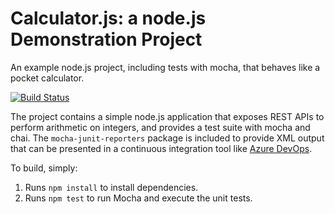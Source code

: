 Calculator.js: a node.js Demonstration Project
==============================================
An example node.js project, including tests with mocha, that behaves like
a pocket calculator.

[![Build Status](https://dev.azure.com/grburkitt0968/Integrating%20External%20Source%20Control%20with%20Azure%20Pipelines%202/_apis/build/status/gb0o.calculator?branchName=refs%2Fpull%2F1%2Fmerge)](https://dev.azure.com/grburkitt0968/Integrating%20External%20Source%20Control%20with%20Azure%20Pipelines%202/_build/latest?definitionId=9&branchName=refs%2Fpull%2F1%2Fmerge)

The project contains a simple node.js application that exposes REST APIs
to perform arithmetic on integers, and provides a test suite with mocha
and chai.  The `mocha-junit-reporters` package is included to provide XML
output that can be presented in a continuous integration tool like
[Azure DevOps](https://azure.com/devops).

To build, simply:

1. Runs `npm install` to install dependencies.
2. Runs `npm test` to run Mocha and execute the unit tests.

